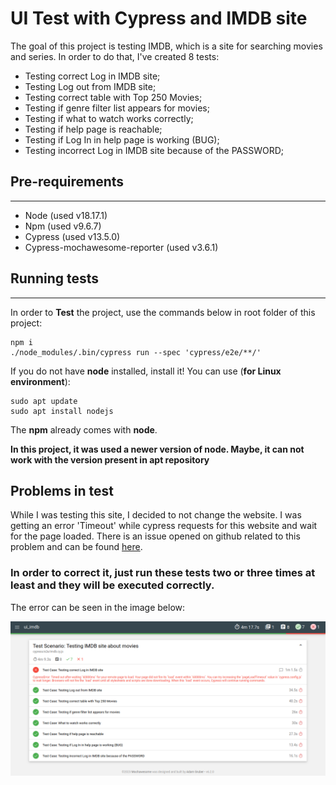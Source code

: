 # **UI Test with Cypress and IMDB site**

The goal of this project is testing IMDB, which is a site for searching movies and series. In order to do that, I've created 8 tests:

*   Testing correct Log in IMDB site;
*   Testing Log out from IMDB site;
*   Testing correct table with Top 250 Movies;
*   Testing if genre filter list appears for movies;
*   Testing if what to watch works correctly;
*   Testing if help page is reachable;
*   Testing if Log In in help page is working (BUG);
*   Testing incorrect Log in IMDB site because of the PASSWORD;

## **Pre-requirements**
---
*   Node (used v18.17.1)
*   Npm (used v9.6.7)
*   Cypress (used v13.5.0)
*   Cypress-mochawesome-reporter (used v3.6.1)

## **Running tests**
---
In order to **Test** the project, use the commands below in root folder of this project:

```shell
npm i
./node_modules/.bin/cypress run --spec 'cypress/e2e/**/'
```

If you do not have **node** installed, install it! You can use (**for Linux environment**):

```shell
sudo apt update
sudo apt install nodejs
```
The **npm** already comes with **node**.

**In this project, it was used a newer version of node. Maybe, it can not work with the version present in apt repository**

## **Problems in test**
While I was testing this site, I decided to not change the website. I was getting an error 'Timeout' while cypress requests for this website and wait for the page loaded. There is an issue opened on github related to this problem and can be found [here](https://github.com/cypress-io/cypress/issues/28114).

### **In order to correct it, just run these tests two or three times at least and they will be executed correctly.**  

The error can be seen in the image below:

![Report](assets/reports.png)